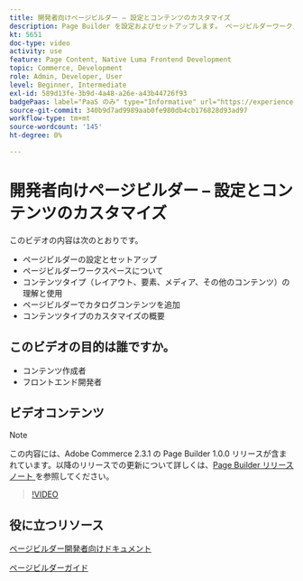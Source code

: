 ```yaml
---
title: 開発者向けページビルダー – 設定とコンテンツのカスタマイズ
description: Page Builder を設定およびセットアップします​。 ページビルダーワークスペース​について コンテンツタイプ（レイアウト、要素、メディア、その他のコンテンツ​）を理解し、使用します。 ページビルダーでカタログコンテンツを追加します。
kt: 5651
doc-type: video
activity: use
feature: Page Content, Native Luma Frontend Development
topic: Commerce, Development
role: Admin, Developer, User
level: Beginner, Intermediate
exl-id: 589d13fe-3b9d-4a48-a26e-a43b44726f93
badgePaas: label="PaaS のみ" type="Informative" url="https://experienceleague.adobe.com/en/docs/commerce/user-guides/product-solutions" tooltip="Adobe Commerce on Cloud プロジェクト（Adobeが管理する PaaS インフラストラクチャ）およびオンプレミスプロジェクトにのみ適用されます。"
source-git-commit: 340b9d7ad9989aab0fe980db4cb176828d93ad97
workflow-type: tm+mt
source-wordcount: '145'
ht-degree: 0%

---
```


# 開発者向けページビルダー – 設定とコンテンツのカスタマイズ

このビデオの内容は次のとおりです。

- ページビルダーの設定とセットアップ&#x200B;
- ページビルダーワークスペースについて&#x200B;
- コンテンツタイプ（レイアウト、要素、メディア、その他のコンテンツ）の理解と使用&#x200B;
- ページビルダーでカタログコンテンツを追加
- コンテンツタイプのカスタマイズの概要

## このビデオの目的は誰ですか。

- コンテンツ作成者
- フロントエンド開発者

## ビデオコンテンツ

>[!NOTE]
>
>この内容には、Adobe Commerce 2.3.1 の Page Builder 1.0.0 リリースが含まれています。以降のリリースでの更新について詳しくは、[Page Builder リリースノート ](https://experienceleague.adobe.com/docs/commerce-admin/page-builder/release-notes.html) を参照してください。

>[!VIDEO](https://video.tv.adobe.com/v/35710?quality=12&learn=on)

## 役に立つリソース

[ ページビルダー開発者向けドキュメント ](https://developer.adobe.com/commerce/frontend-core/page-builder/)

[ ページビルダーガイド ](https://experienceleague.adobe.com/docs/commerce-admin/page-builder/introduction.html)
